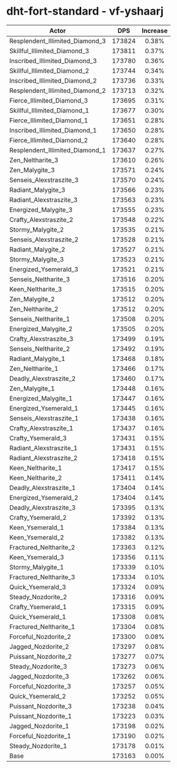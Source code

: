 # dht-fort-standard - vf-yshaarj
| Actor | DPS | Increase |
|---|:---:|:---:|
|Resplendent_Illimited_Diamond_3|173824|0.38%|
|Skillful_Illimited_Diamond_3|173811|0.37%|
|Inscribed_Illimited_Diamond_3|173780|0.36%|
|Skillful_Illimited_Diamond_2|173744|0.34%|
|Inscribed_Illimited_Diamond_2|173736|0.33%|
|Resplendent_Illimited_Diamond_2|173713|0.32%|
|Fierce_Illimited_Diamond_3|173695|0.31%|
|Skillful_Illimited_Diamond_1|173677|0.30%|
|Fierce_Illimited_Diamond_1|173651|0.28%|
|Inscribed_Illimited_Diamond_1|173650|0.28%|
|Fierce_Illimited_Diamond_2|173640|0.28%|
|Resplendent_Illimited_Diamond_1|173637|0.27%|
|Zen_Neltharite_3|173610|0.26%|
|Zen_Malygite_3|173571|0.24%|
|Senseis_Alexstraszite_3|173570|0.24%|
|Radiant_Malygite_3|173566|0.23%|
|Radiant_Alexstraszite_3|173563|0.23%|
|Energized_Malygite_3|173555|0.23%|
|Crafty_Alexstraszite_2|173548|0.22%|
|Stormy_Malygite_2|173535|0.21%|
|Senseis_Alexstraszite_2|173528|0.21%|
|Radiant_Malygite_2|173527|0.21%|
|Stormy_Malygite_3|173523|0.21%|
|Energized_Ysemerald_3|173521|0.21%|
|Senseis_Neltharite_3|173516|0.20%|
|Keen_Neltharite_3|173515|0.20%|
|Zen_Malygite_2|173512|0.20%|
|Zen_Neltharite_2|173512|0.20%|
|Senseis_Neltharite_1|173508|0.20%|
|Energized_Malygite_2|173505|0.20%|
|Crafty_Alexstraszite_3|173499|0.19%|
|Senseis_Neltharite_2|173492|0.19%|
|Radiant_Malygite_1|173468|0.18%|
|Zen_Neltharite_1|173466|0.17%|
|Deadly_Alexstraszite_2|173460|0.17%|
|Zen_Malygite_1|173448|0.16%|
|Energized_Malygite_1|173447|0.16%|
|Energized_Ysemerald_1|173445|0.16%|
|Senseis_Alexstraszite_1|173438|0.16%|
|Crafty_Alexstraszite_1|173437|0.16%|
|Crafty_Ysemerald_3|173431|0.15%|
|Radiant_Alexstraszite_1|173431|0.15%|
|Radiant_Alexstraszite_2|173418|0.15%|
|Keen_Neltharite_1|173417|0.15%|
|Keen_Neltharite_2|173411|0.14%|
|Deadly_Alexstraszite_1|173404|0.14%|
|Energized_Ysemerald_2|173404|0.14%|
|Deadly_Alexstraszite_3|173395|0.13%|
|Crafty_Ysemerald_2|173392|0.13%|
|Keen_Ysemerald_1|173384|0.13%|
|Keen_Ysemerald_2|173382|0.13%|
|Fractured_Neltharite_2|173363|0.12%|
|Keen_Ysemerald_3|173356|0.11%|
|Stormy_Malygite_1|173339|0.10%|
|Fractured_Neltharite_3|173334|0.10%|
|Quick_Ysemerald_3|173324|0.09%|
|Steady_Nozdorite_2|173316|0.09%|
|Crafty_Ysemerald_1|173315|0.09%|
|Quick_Ysemerald_1|173308|0.08%|
|Fractured_Neltharite_1|173304|0.08%|
|Forceful_Nozdorite_2|173300|0.08%|
|Jagged_Nozdorite_2|173297|0.08%|
|Puissant_Nozdorite_2|173277|0.07%|
|Steady_Nozdorite_3|173273|0.06%|
|Jagged_Nozdorite_3|173262|0.06%|
|Forceful_Nozdorite_3|173257|0.05%|
|Quick_Ysemerald_2|173252|0.05%|
|Puissant_Nozdorite_3|173238|0.04%|
|Puissant_Nozdorite_1|173223|0.03%|
|Jagged_Nozdorite_1|173198|0.02%|
|Forceful_Nozdorite_1|173190|0.02%|
|Steady_Nozdorite_1|173178|0.01%|
|Base|173163|0.00%|

